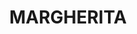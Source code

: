 ---
title: MARGHERITA
image: https://www.dominos.co.in/files/items/Margherit.jpg
price: 10
beforePrice: 16
rating: 4
desc: A hugely popular margherita, with a deliciously tangy single cheese topping
newArrival: false
veg: true
totalReviews: 100 
type: pizza
detailPath: /menu/4
---